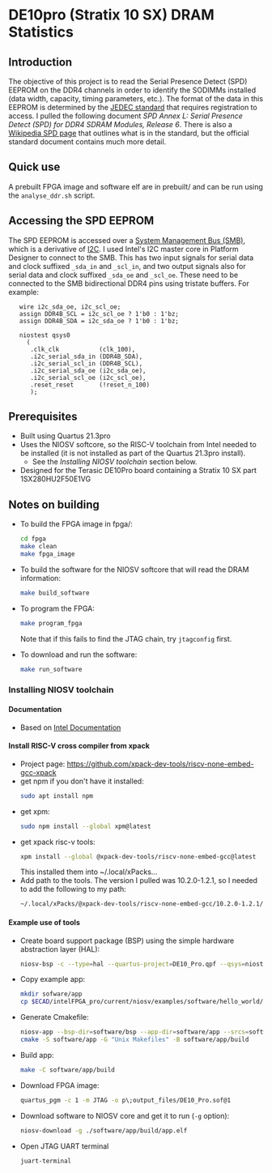 # DE10pro (Stratix 10 SX) DRAM Statistics

## Introduction

The objective of this project is to read the Serial Presence Detect
(SPD) EEPROM on the DDR4 channels in order to identify the SODIMMs
installed (data width, capacity, timing parameters, etc.).  The format
of the data in this EEPROM is determined by the [JEDEC
standard](https://jedec.org/) that requires registration to access.  I
pulled the following document _SPD Annex L: Serial Presence Detect
(SPD) for DDR4 SDRAM Modules, Release 6_.  There is also a [Wikipedia
SPD page](https://en.wikipedia.org/wiki/Serial_presence_detect) that
outlines what is in the standard, but the official standard document
contains much more detail.

## Quick use

A prebuilt FPGA image and software elf are in prebuilt/ and can be run
using the `analyse_ddr.sh` script.

## Accessing the SPD EEPROM

The SPD EEPROM is accessed over a [System Management Bus
(SMB)](https://en.wikipedia.org/wiki/System_Management_Bus), which is
a derivative of [I2C](https://en.wikipedia.org/wiki/I2C).  I used
Intel's I2C master core in Platform Designer to connect to the SMB.
This has two input signals for serial data and clock suffixed
`_sda_in` and `_scl_in`, and two output signals also for serial data
and clock suffixed `_sda_oe` and `_scl_oe`.  These need to be
connected to the SMB bidirectional DDR4 pins using tristate buffers.
For example:
```
   wire i2c_sda_oe, i2c_scl_oe;
   assign DDR4B_SCL = i2c_scl_oe ? 1'b0 : 1'bz;
   assign DDR4B_SDA = i2c_sda_oe ? 1'b0 : 1'bz;

   niostest qsys0
     (
      .clk_clk           (clk_100),
      .i2c_serial_sda_in (DDR4B_SDA),
      .i2c_serial_scl_in (DDR4B_SCL),
      .i2c_serial_sda_oe (i2c_sda_oe),
      .i2c_serial_scl_oe (i2c_scl_oe),
      .reset_reset       (!reset_n_100)
      );
```


## Prerequisites
* Built using Quartus 21.3pro
* Uses the NIOSV softcore, so the RISC-V toolchain from Intel needed to be installed (it is not installed as part of the Quartus 21.3pro install).
  * See the _Installing NIOSV toolchain_ section below.
* Designed for the Terasic DE10Pro board containing a Stratix 10 SX part 1SX280HU2F50E1VG

## Notes on building

* To build the FPGA image in fpga/:
  ```bash
  cd fpga
  make clean
  make fpga_image
  ```

* To build the software for the NIOSV softcore that will read the DRAM information:
  ```bash
  make build_software
  ```

* To program the FPGA:
  ```bash
  make program_fpga
  ```
  Note that if this fails to find the JTAG chain, try `jtagconfig` first.

* To download and run the software:
  ```bash
  make run_software
  ```

### Installing NIOSV toolchain

#### Documentation
* Based on [Intel Documentation](https://www.intel.cn/content/dam/www/programmable/us/en/pdfs/literature/ug/ug20345.pdf)

#### Install RISC-V cross compiler from xpack
* Project page: <https://github.com/xpack-dev-tools/riscv-none-embed-gcc-xpack>
* get npm if you don't have it installed:
  ```bash
  sudo apt install npm
  ```
* get xpm:
  ```bash
  sudo npm install --global xpm@latest
  ```
* get xpack risc-v tools:
  ```bash
  xpm install --global @xpack-dev-tools/riscv-none-embed-gcc@latest
  ```
  This installed them into ~/.local/xPacks...
* Add path to the tools.  The version I pulled was 10.2.0-1.2.1, so I needed to add the following to my path:
  ```bash
  ~/.local/xPacks/@xpack-dev-tools/riscv-none-embed-gcc/10.2.0-1.2.1/.content/bin/
  ```

#### Example use of tools
* Create board support package (BSP) using the simple hardware abstraction layer (HAL):
  ```bash
  niosv-bsp -c --type=hal --quartus-project=DE10_Pro.qpf --qsys=niostest.qsys software/bsp/niostest_sw.bsp
  ```
* Copy example app:
  ```bash
  mkdir sofware/app
  cp $ECAD/intelFPGA_pro/current/niosv/examples/software/hello_world/hello_world.c software/app/
  ```
* Generate Cmakefile:
  ```bash
  niosv-app --bsp-dir=software/bsp --app-dir=software/app --srcs=software/app --elfname=app.elf
  cmake -S software/app -G "Unix Makefiles" -B software/app/build
  ```
* Build app:
  ```bash
  make -C software/app/build
  ```
* Download FPGA image:
  ```bash
  quartus_pgm -c 1 -m JTAG -o p\;output_files/DE10_Pro.sof@1
  ```
* Download software to NIOSV core and get it to run (`-g` option):
  ```bash
  niosv-download -g ./software/app/build/app.elf
  ```
* Open JTAG UART terminal
  ```bash
  juart-terminal
  ```
  